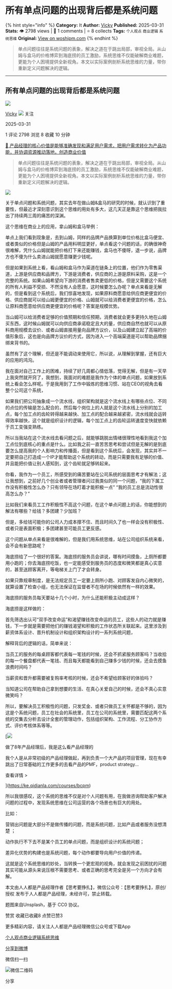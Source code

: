 # 所有单点问题的出现背后都是系统问题
{% hint style="info" %}
**Category:** It
**Author:** [Vicky](https://www.woshipm.com/u/1172712)
**Published:** 2025-03-31  
**Stats:** 👁️ 2798 views | 💬 1 comments | ⭐ 8 collects
**Tags:** `个人观点` `商业逻辑` `系统思维`
**Original:** [View on woshipm.com](https://www.woshipm.com/it/6199734.html)
{% endhint %}
> 单点问题往往是系统问题的表象，解决之道在于跳出局部，审视全局。从山姆与盒马的价格博弈到海底捞的员工激励，系统思维不仅能破解商业难题，更能为个人困境提供全新视角。本文以实际案例剖析系统思维的力量，带你重新定义问题解决的逻辑。

---

## 所有单点问题的出现背后都是系统问题

[![](https://static.woshipm.com/WX_U_202011_20201119230719_6846.jpg?imageView2/1/w/72/h/72/q/100)](https://www.woshipm.com/u/1172712)

[Vicky](https://www.woshipm.com/u/1172712) ![](https://static.woshipm.com/tag/1101_1@2x.png) 关注

2025-03-31

1 评论 2798 浏览 8 收藏 10 分钟

[🔗 产品经理的核心价值是能够准确发现和满足用户需求，把用户需求转化为产品功能，并协调资源推动落地，创造商业价值](https://ke.qidianla.com/courses/90pm)

> 单点问题往往是系统问题的表象，解决之道在于跳出局部，审视全局。从山姆与盒马的价格博弈到海底捞的员工激励，系统思维不仅能破解商业难题，更能为个人困境提供全新视角。本文以实际案例剖析系统思维的力量，带你重新定义问题解决的逻辑。

![](https://image.woshipm.com/2025/03/31/e0704642-0e03-11f0-aa0d-00163e09d72f.png)

关于单点问题和系统问题，其实去年在做山姆&盒马的研究的时候，就认识到了重要性，但最近才深刻意识到这个思维的用处有多大，这几天正是靠这个思维把我拉出了持续两三周的痛苦的深渊。

这个思维在商业上的应用，拿山姆和盒马举例：

单点上我们看到现象是，去到山姆，同样的品牌产品换算到单位价格比盒马便宜、或者类似的价格但是山姆的产品用料明显更好，单点看这个问题的话，的确很神奇很难解，凭什么山姆就能把价格打下来还能赚钱，盒马也不傻呀，退一步说，品牌方也不傻为什么卖进山姆就愿意赚更少钱呢。

但是如果到系统上看，看山姆和盒马作为渠道在链条上的位置，他们作为零售渠道，上游是供应商和品牌方，下游是消费者，供应商的上游是原料采购，这是一个完整的系统。如果山姆希望向下游的消费者售卖更低的价格，但是又需要这个系统的所有人利益不受损、不然没有人会愿意，这时候要怎么办呢？单点来看是无解的，但是看到这个系统后，我们惊喜地发现，如果原料商愿意给供应商更便宜的价格、供应商就可以给山姆更便宜的价格、山姆就可以给消费者更便宜的价格，怎么让原料商愿意给供应商更便宜的价格呢？答案是规模优势。

当山姆可以给消费者足够的价值预期和信任预期，消费者就会更多更持久地在山姆买东西，这时候山姆就可以向供应商承诺稳定且大的量，供应商自然也就可以从原料商用规模去议价、或者山姆直接用量向品牌方议价，以及山姆建立起了高端的价值形象后，这也是向品牌方议价的方式，因为进入一个高端渠道是可以帮助品牌捆绑来背书的。

虽然有了这个理解，但还是不能调动来使用它，所以说，从理解到掌握，还有巨大的应用的鸿沟。

我在面对自己工作上的困难，持续了好几周都心情低落，觉得无解，但是有一天早上我突然就开窍了，我想到，我面对的难题是我作为个体的单点问题，如果放到系统上看会怎么样呢。于是我用到了工作中锻炼的思维习惯、站在CEO的视角去看整个公司这个系统，

如果我们把公司抽象成一个流水线，组织架构就是这个流水线上有哪些点位、不同的点位的传输是怎么配合的，然后每个岗位上的人就是这个流水线上分别的加工点，每个加工点的齿轮转得越来越快、加工点的配合越来越紧密，流水线就会运转得效率越快，这个就是组织设计的逻辑，每个加工点上的齿轮运转速度变快就依赖于员工变强变熟练。

所以当我站在这个流水线去看问题之后，就能够跳脱出情绪很理性地看到我这个加工点位到底核心的重点是什么。比如我之前一直苦苦思考和尝试但是无解的是到底要怎么提高我的个人影响力和传播面，但是看到这个系统后，会发现，其实并不一定要把自己打造成一个IP才能帮助这个系统的转动，而是只需要我有足够的价值、并且能把价值让别人感知到，这个齿轮就足够转起来。

你看，我作为一个员工，所感受到的痛苦要站在公司系统的层面思考才有解法；这让我想到，之前好几个创业者或者管理者问过我类似的同一个问题，“我的下属工作没有积极性怎么办？只有领导在场盯着才能积极一点” “我的员工总是流动性很高怎么办？”

比如我们来看员工工作积极性不高这个问题，在这个单点问题上的话，你能想到的解法有哪些？给钱？多团建？少加班？

但是，多给钱可能你的公司人力成本撑不住、而且时间久了也一样会没有积极性、或者只是表面积极；多团建甚至可能员工更反感。

这个问题从单点来看是很难解的，但是我们用系统思维，站在公司组织系统来看，会不会有新思路呢？

海底捞给了一个很好的答案。海底捞的服务员会讲说，哪有时间摸鱼，上厕所都要用小跑的；你去海底捞吃饭，也一定能感受到服务员的态度和微笑都是真心实意的，甚至送顾客离开，等电梯关上门了才会转身。

如果只靠规章制度，是无法规定员工一定要上厕所小跑、对顾客发自内心微笑的，就算设置了检查小组，也无法保证在监督者不在场的时候依然有一样的效果。

海底捞的服务员每天要站十几个小时，为什么还能积极主动成这样？

海底捞是这样做的：

首先筛选出认可“双手改变命运”和渴望赚钱改变命运的员工，这些人的动力就是赚钱，下一步就是需要把他们的赚钱渴望和积极的工作状态所关联起来。这里涉及到薪资体系设计、晋升机制设计和组织架构设计的一系列系统问题，

解释背后的逻辑的话，简单来说：

当员工的服务的每桌顾客都代表每一笔钱的时候，还会不抓紧服务顾客吗？当收拾的每一个餐盘都代表一笔钱、而且每天都能看到自己赚多少钱的时候，还会去摸鱼浪费时间吗？

当薪资和晋升都需要被复购率考核的时候，还会不希望给顾客好的体验吗？

当知道公司在帮助自己拿到想要的生活、在真心关爱自己的时候，还会不真心实意微笑吗？

所以，要解决员工积极性的问题，只发奖金、或者只做员工关怀都是不够的，因为这是个系统问题，员工在社会的系统里，员工在公司的系统里，需要匹配这两个系统的交集去分析去设计全套的管理动作，包括组织架构、工作流程、分工协作方式、评价考核体系等等。

[![](https://image.woshipm.com/2023/08/02/bf59b8ba-30e4-11ee-88e7-00163e0b5ff3.png)

做了8年产品经理后，我是这么看产品经理的

我个人是从非常初级的产品经理做起，再到负责一个大产品的项目管理，现在有幸跳出了日常基础的工作更多的去看产品的PMF，product strategy...

查看详情 >

](https://ke.qidianla.com/courses/bcpm)

所以我很感叹，这个系统的思维不仅是对个人问题有用，在我做咨询帮助客户解决问题的过程中，发现系统思维在公司运营的各个场景也有巨大的用处。

比如：

营销出问题是大部分不是做传播的问题，而是系统问题，比如产品或者服务没想清楚 ；

动作执行不下去不是某个员工的单点问题，而是组织设计的系统问题；

差异化优势的构建也是系统问题，每个动作都要导向用户价值的传递。

这就是这个系统思维的妙处，当转换一个更宏观的视角，就会发现之前困扰的问题其实可能从源头来说压根不需要思考、或者正确的思考完全是另一个方向才会有解。

本文由人人都是产品经理作者【思考要挣扎】，微信公众号：【思考要挣扎】，原创/授权 发布于人人都是产品经理，未经许可，禁止转载。

题图来自Unsplash，基于 CC0 协议。

赞赏 收藏已收藏8 点赞已赞3

更多精彩内容，请关注人人都是产品经理微信公众号或下载App

[个人观点](https://www.woshipm.com/tag/%e4%b8%aa%e4%ba%ba%e8%a7%82%e7%82%b9)[商业逻辑](https://www.woshipm.com/tag/%e5%95%86%e4%b8%9a%e9%80%bb%e8%be%91)[系统思维](https://www.woshipm.com/tag/%e7%b3%bb%e7%bb%9f%e6%80%9d%e7%bb%b4)

[分享到微博](https://service.weibo.com/share/share.php?appkey=2775287854&title=所有单点问题的出现背后都是系统问题&url=https://www.woshipm.com/it/6199734.html&pic=https://image.woshipm.com/2025/03/31/e0704642-0e03-11f0-aa0d-00163e09d72f.png)

微信扫一扫

![微信二维码](https://api.pwmqr.com/qrcode/create/?url=https://www.woshipm.com/it/6199734.html)

分享